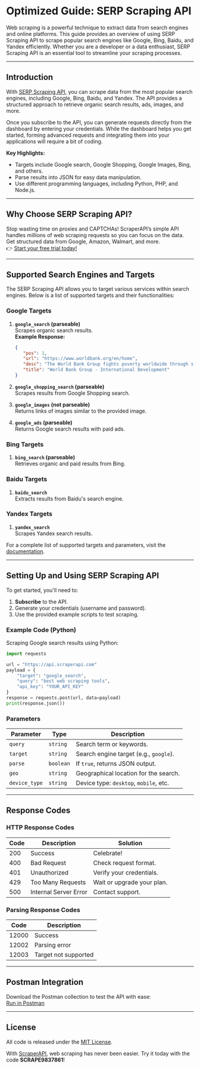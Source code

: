 
# Optimized Guide: SERP Scraping API

Web scraping is a powerful technique to extract data from search engines and online platforms. This guide provides an overview of using SERP Scraping API to scrape popular search engines like Google, Bing, Baidu, and Yandex efficiently. Whether you are a developer or a data enthusiast, SERP Scraping API is an essential tool to streamline your scraping processes.

---

## Introduction

With [SERP Scraping API](https://bit.ly/Scraperapi), you can scrape data from the most popular search engines, including Google, Bing, Baidu, and Yandex. The API provides a structured approach to retrieve organic search results, ads, images, and more.

Once you subscribe to the API, you can generate requests directly from the dashboard by entering your credentials. While the dashboard helps you get started, forming advanced requests and integrating them into your applications will require a bit of coding. 

**Key Highlights:**
- Targets include Google search, Google Shopping, Google Images, Bing, and others.
- Parse results into JSON for easy data manipulation.
- Use different programming languages, including Python, PHP, and Node.js.

---

## Why Choose SERP Scraping API?

Stop wasting time on proxies and CAPTCHAs! ScraperAPI’s simple API handles millions of web scraping requests so you can focus on the data. Get structured data from Google, Amazon, Walmart, and more.  
👉 [Start your free trial today!](https://bit.ly/Scraperapi)

---

## Supported Search Engines and Targets

The SERP Scraping API allows you to target various services within search engines. Below is a list of supported targets and their functionalities:

### Google Targets
1. **`google_search` (parseable)**  
   Scrapes organic search results.  
   **Example Response:**  
   ```json
   {
      "pos": 1,
      "url": "https://www.worldbank.org/en/home",
      "desc": "The World Bank Group fights poverty worldwide through sustainable solutions.",
      "title": "World Bank Group - International Development"
   }
   ```

2. **`google_shopping_search` (parseable)**  
   Scrapes results from Google Shopping search.

3. **`google_images` (not parseable)**  
   Returns links of images similar to the provided image.

4. **`google_ads` (parseable)**  
   Returns Google search results with paid ads.

### Bing Targets
1. **`bing_search` (parseable)**  
   Retrieves organic and paid results from Bing.

### Baidu Targets
1. **`baidu_search`**  
   Extracts results from Baidu's search engine.

### Yandex Targets
1. **`yandex_search`**  
   Scrapes Yandex search results.

For a complete list of supported targets and parameters, visit the [documentation](https://bit.ly/Scraperapi).

---

## Setting Up and Using SERP Scraping API

To get started, you'll need to:
1. **Subscribe** to the API.
2. Generate your credentials (username and password).
3. Use the provided example scripts to test scraping.

### Example Code (Python)

Scraping Google search results using Python:
```python
import requests

url = "https://api.scraperapi.com"
payload = {
    "target": "google_search",
    "query": "best web scraping tools",
    "api_key": "YOUR_API_KEY"
}
response = requests.post(url, data=payload)
print(response.json())
```

### Parameters
| Parameter         | Type       | Description                              |
|--------------------|------------|------------------------------------------|
| `query`           | `string`   | Search term or keywords.                |
| `target`          | `string`   | Search engine target (e.g., `google`).  |
| `parse`           | `boolean`  | If `true`, returns JSON output.         |
| `geo`             | `string`   | Geographical location for the search.   |
| `device_type`     | `string`   | Device type: `desktop`, `mobile`, etc.  |

---

## Response Codes

### HTTP Response Codes
| Code | Description                                 | Solution                                  |
|------|---------------------------------------------|------------------------------------------|
| 200  | Success                                     | Celebrate!                               |
| 400  | Bad Request                                 | Check request format.                   |
| 401  | Unauthorized                                | Verify your credentials.                |
| 429  | Too Many Requests                           | Wait or upgrade your plan.              |
| 500  | Internal Server Error                       | Contact support.                        |

### Parsing Response Codes
| Code   | Description                                 |
|--------|---------------------------------------------|
| 12000  | Success                                     |
| 12002  | Parsing error                               |
| 12003  | Target not supported                        |

---

## Postman Integration

Download the Postman collection to test the API with ease:  
[Run in Postman](https://bit.ly/Scraperapi)

---

## License

All code is released under the [MIT License](https://github.com/Smartproxy/Smartproxy/blob/master/LICENSE).

With [ScraperAPI](https://bit.ly/Scraperapi), web scraping has never been easier. Try it today with the code **SCRAPE9837861**!
